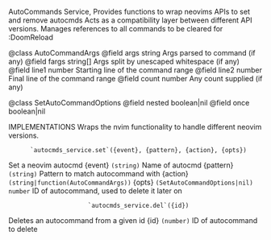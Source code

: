AutoCommands Service,
Provides functions to wrap neovims APIs to set and remove autocmds
Acts as a compatibility layer between different API versions.
Manages references to all commands to be cleared for :DoomReload

@class AutoCommandArgs
@field args string Args parsed to command (if any)
@field fargs string[] Args split by unescaped whitespace (if any)
@field line1 number Starting line of the command range
@field line2 number Final line of the command range
@field count number Any count supplied (if any)

@class SetAutoCommandOptions
@field nested boolean|nil
@field once boolean|nil

IMPLEMENTATIONS
Wraps the nvim functionality to handle different neovim versions.

          `autocmds_service.set`({event}, {pattern}, {action}, {opts})
Set a neovim autocmd
{event} `(string)` Name of autocmd
{pattern} `(string)` Pattern to match autocommand with
{action} `(string|function(AutoCommandArgs))`
{opts} `(SetAutoCommandOptions|nil)`
`number` ID of autocommand, used to delete it later on

                          `autocmds_service.del`({id})
Deletes an autocommand from a given id
{id} `(number)` ID of autocommand to delete
